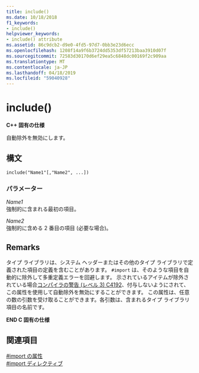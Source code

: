 ```yaml
---
title: include()
ms.date: 10/18/2018
f1_keywords:
- include()
helpviewer_keywords:
- include() attribute
ms.assetid: 86c9dcb2-d9e0-4fd5-97d7-0bb3e23d6ecc
ms.openlocfilehash: 1208f14a9f6b3724dd5353df57213baa3910d07f
ms.sourcegitcommit: 72583d30170d6ef29ea5c6848dc00169f2c909aa
ms.translationtype: MT
ms.contentlocale: ja-JP
ms.lasthandoff: 04/18/2019
ms.locfileid: "59040928"
---
```

# <a name="include"></a>include()

**C++ 固有の仕様**

自動除外を無効にします。

## <a name="syntax"></a>構文

```
include("Name1"[,"Name2", ...])
```

### <a name="parameters"></a>パラメーター

*Name1*<br/>
強制的に含まれる最初の項目。

*Name2*<br/>
強制的に含める 2 番目の項目 (必要な場合)。

## <a name="remarks"></a>Remarks

タイプ ライブラリは、システム ヘッダーまたはその他のタイプ ライブラリで定義された項目の定義を含むことがあります。 `#import` は、そのような項目を自動的に除外して多重定義エラーを回避します。 示されているアイテムが除外されている場合[コンパイラの警告 (レベル 3) C4192](../error-messages/compiler-warnings/compiler-warning-level-3-c4192.md)、付与しないようにされて、この属性を使用して自動除外を無効にすることができます。 この属性は、任意の数の引数を受け取ることができます。各引数は、含まれるタイプ ライブラリ項目の名前です。

**END C 固有の仕様**

## <a name="see-also"></a>関連項目

[#import の属性](../preprocessor/hash-import-attributes-cpp.md)<br/>
[#import ディレクティブ](../preprocessor/hash-import-directive-cpp.md)